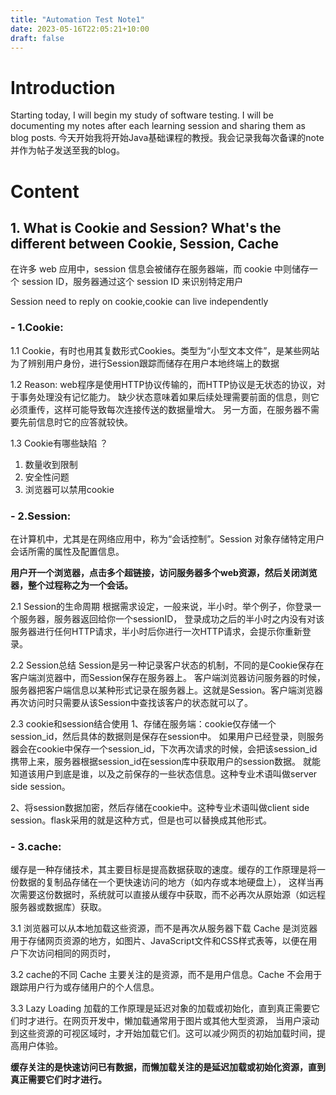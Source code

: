 ```yaml
---
title: "Automation Test Note1"
date: 2023-05-16T22:05:21+10:00
draft: false
---
```


# Introduction
Starting today, I will begin my study of software testing. I will be documenting my notes after each learning session and sharing them as blog posts.
今天开始我将开始Java基础课程的教授。我会记录我每次备课的note并作为帖子发送至我的blog。



# Content
## 1. What is Cookie and Session? What's the different between Cookie, Session, Cache
在许多 web 应用中，session 信息会被储存在服务器端，而 cookie 中则储存一个 session ID，服务器通过这个 session ID 来识别特定用户

Session need to reply on cookie,cookie can live independently


### - **1.Cookie:**

1.1 Cookie，有时也用其复数形式Cookies。类型为“小型文本文件”，是某些网站为了辨别用户身份，进行Session跟踪而储存在用户本地终端上的数据

1.2 Reason: web程序是使用HTTP协议传输的，而HTTP协议是无状态的协议，对于事务处理没有记忆能力。
缺少状态意味着如果后续处理需要前面的信息，则它必须重传，这样可能导致每次连接传送的数据量增大。
另一方面，在服务器不需要先前信息时它的应答就较快。

1.3 Cookie有哪些缺陷 ？
1. 数量收到限制
2. 安全性问题
3. 浏览器可以禁用cookie




### - **2.Session:**

在计算机中，尤其是在网络应用中，称为“会话控制”。Session 对象存储特定用户会话所需的属性及配置信息。

**用户开一个浏览器，点击多个超链接，访问服务器多个web资源，然后关闭浏览器，整个过程称之为一个会话。**


2.1 Session的生命周期
根据需求设定，一般来说，半小时。举个例子，你登录一个服务器，服务器返回给你一个sessionID，
登录成功之后的半小时之内没有对该服务器进行任何HTTP请求，半小时后你进行一次HTTP请求，会提示你重新登录。


2.2 Session总结
Session是另一种记录客户状态的机制，不同的是Cookie保存在客户端浏览器中，而Session保存在服务器上。
客户端浏览器访问服务器的时候，服务器把客户端信息以某种形式记录在服务器上。这就是Session。客户端浏览器再次访问时只需要从该Session中查找该客户的状态就可以了。

2.3 cookie和session结合使用
1、存储在服务端：cookie仅存储一个session_id，然后具体的数据则是保存在session中。
如果用户已经登录，则服务器会在cookie中保存一个session_id，下次再次请求的时候，会把该session_id携带上来，服务器根据session_id在session库中获取用户的session数据。
就能知道该用户到底是谁，以及之前保存的一些状态信息。这种专业术语叫做server side session。

2、将session数据加密，然后存储在cookie中。这种专业术语叫做client side session。flask采用的就是这种方式，但是也可以替换成其他形式。


### - **3.cache:**

缓存是一种存储技术，其主要目标是提高数据获取的速度。缓存的工作原理是将一份数据的复制品存储在一个更快速访问的地方（如内存或本地硬盘上），
这样当再次需要这份数据时，系统就可以直接从缓存中获取，而不必再次从原始源（如远程服务器或数据库）获取。


3.1 浏览器可以从本地加载这些资源，而不是再次从服务器下载
Cache 是浏览器用于存储网页资源的地方，如图片、JavaScript文件和CSS样式表等，以便在用户下次访问相同的网页时，

3.2 cache的不同
Cache 主要关注的是资源，而不是用户信息。Cache 不会用于跟踪用户行为或存储用户的个人信息。

3.3 Lazy Loading
加载的工作原理是延迟对象的加载或初始化，直到真正需要它们时才进行。在网页开发中，懒加载通常用于图片或其他大型资源，
当用户滚动到这些资源的可视区域时，才开始加载它们。这可以减少网页的初始加载时间，提高用户体验。

**缓存关注的是快速访问已有数据，而懒加载关注的是延迟加载或初始化资源，直到真正需要它们时才进行。**